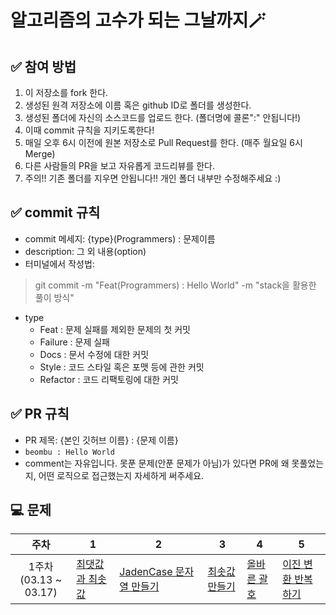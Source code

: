 # 알고리즘의 고수가 되는 그날까지🪄

## ✅ 참여 방법

1. 이 저장소를 fork 한다.
2. 생성된 원격 저장소에 이름 혹은 github ID로 폴더를 생성한다.
3. 생성된 폴더에 자신의 소스코드를 업로드 한다. (폴더명에 콜론":" 안됩니다!)
4. 이때 commit 규칙을 지키도록한다!
5. 매일 오후 6시 이전에 원본 저장소로 Pull Request를 한다. (매주 월요일 6시 Merge)
6. 다른 사람들의 PR을 보고 자유롭게 코드리뷰를 한다.
7. 주의!! 기존 폴더를 지우면 안됩니다!! 개인 폴더 내부만 수정해주세요 :)


## ✅ commit 규칙

- commit 메세지: {type}(Programmers) : 문제이름
- description: 그 외 내용(option)
- 터미널에서 작성법:

> git commit -m "Feat(Programmers) : Hello World" -m "stack을 활용한 풀이 방식"

- type
  - Feat : 문제 실패를 제외한 문제의 첫 커밋
  - Failure : 문제 실패
  - Docs : 문서 수정에 대한 커밋
  - Style : 코드 스타일 혹은 포맷 등에 관한 커밋
  - Refactor : 코드 리팩토링에 대한 커밋
  
  
## ✅ PR 규칙
- PR 제목: {본인 깃허브 이름} : {문제 이름}
- `beombu : Hello World`
- comment는 자유입니다. 못푼 문제(안푼 문제가 아님)가 있다면 PR에 왜 못풀었는지, 어떤 로직으로 접근했는지 자세하게 써주세요.



## 💻 문제
| 주차 | 1 | 2 | 3 | 4 | 5 |
|:---:|---|---|---|---|---|
| 1주차</br>(03.13 ~ 03.17) | [최댓값과 최솟값](https://school.programmers.co.kr/learn/courses/30/lessons/12939) | [JadenCase 문자열 만들기](https://school.programmers.co.kr/learn/courses/30/lessons/12951) | [최솟값 만들기](https://school.programmers.co.kr/learn/courses/30/lessons/12941) | [올바른 괄호](https://school.programmers.co.kr/learn/courses/30/lessons/12909) | [이진 변환 반복하기](https://school.programmers.co.kr/learn/courses/30/lessons/70129) |
